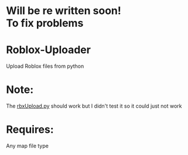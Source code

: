 # Will be re written soon! <br>To fix problems
# Roblox-Uploader
Upload Roblox files from python

# Note:
The [rbxUpload.py](https://github.com/Roblox-Thot/Roblox-Uploader/blob/main/import%20vers/rbxUpload.py) should work but I didn't test it so it could just not work

# Requires:
Any map file type
<!--[scrub.py](https://github.com/h0nde/roblox-game-scrubber) in the same folder
(only needed for uploading .rbxlx maps)-->
